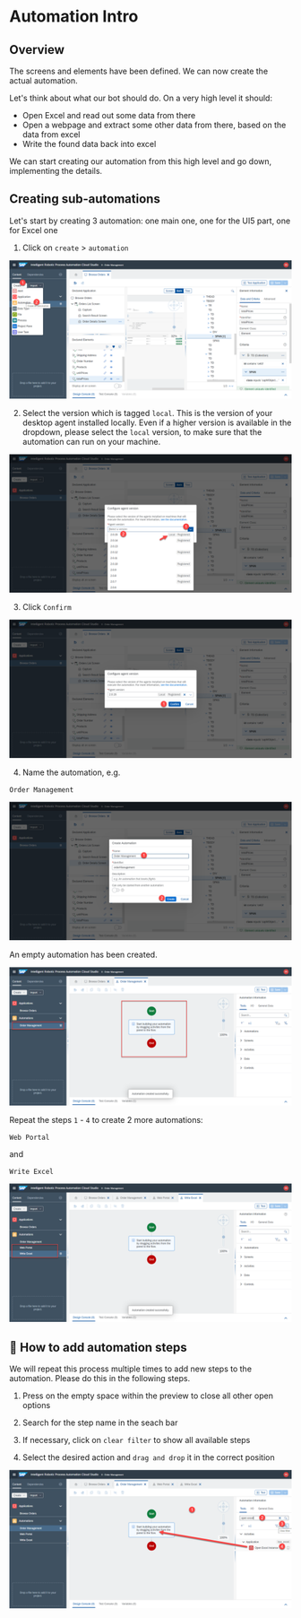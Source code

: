 # Automation Intro

## Overview
The screens and elements have been defined. We can now create the actual automation.

Let's think about what our bot should do. On a very high level it should:
- Open Excel and read out some data from there
- Open a webpage and extract some other data from there, based on the data from excel
- Write the found data back into excel

We can start creating our automation from this high level and go down, implementing the details. 

## Creating sub-automations

Let's start by creating 3 automation: one main one, one for the UI5 part, one for Excel one

1. Click on `create` > `automation`

![](images/0600.png)


2. Select the version which is tagged `local`. This is the version of your desktop agent installed locally. Even if a higher version is available in the dropdown, please select the `local` version, to make sure that the automation can run on your machine.

![](images/0601.png)

3. Click `Confirm`

![](images/0602.png)

4. Name the automation, e.g.

```
Order Management
```

![](images/0603.png)


An empty automation has been created.

![](images/0604.png)

Repeat the steps `1` - `4` to create 2 more automations:

```
Web Portal
```

and 

```
Write Excel
```

![](images/0605.png)


## 🔹 How to add automation steps 

We will repeat this process multiple times to add new steps to the automation. Please do this in the following steps.

1. Press on the empty space within the preview to close all other open options

2. Search for the step name in the seach bar

3. If necessary, click on `clear filter` to show all available steps

4. Select the desired action and `drag and drop` it in the correct position

![](images/0700_DropStep.png)
